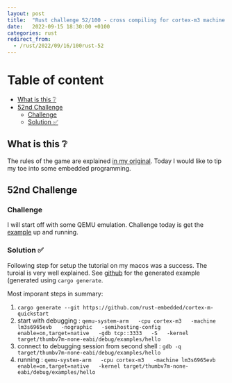 ```yaml
---
layout: post
title:  "Rust challenge 52/100 - cross compiling for cortex-m3 machine lm3s6965evb and running on QEMU"
date:   2022-09-15 18:30:00 +0100
categories: rust
redirect_from:
  - /rust/2022/09/16/100rust-52
---
```



#  Table of content
<!-- MarkdownTOC autolink="true" -->

- [What is this :grey_question:](#what-is-this-grey_question)
- [52nd Challenge](#52nd-challenge)
    - [Challenge](#challenge)
    - [Solution :white_check_mark:](#solution-white_check_mark)

<!-- /MarkdownTOC -->

## What is this :grey_question: 

The rules of the game are explained [in my original](https://maebli.github.io/rust/2021/10/18/100rust.html). 
Today I would like to tip my toe into some embedded programming. 

## 52nd Challenge
### Challenge

I will start off with some QEMU emulation. Challenge today is get the [example](https://docs.rust-embedded.org/book/start/qemu.html) up and running. 


### Solution :white_check_mark:

Following step for setup the tutorial on my macos was a success. The turoial is very well explained. 
See [github](https://github.com/maebli/100rustsnippets/tree/master/app) for the generated example (generated using `cargo generate`. 

Most imporant steps in summary: 

1. `cargo generate --git https://github.com/rust-embedded/cortex-m-quickstart`
2. start with debugging : `qemu-system-arm   -cpu cortex-m3   -machine lm3s6965evb   -nographic   -semihosting-config enable=on,target=native   -gdb tcp::3333   -S   -kernel target/thumbv7m-none-eabi/debug/examples/hello`
3. connect to debugging session from second shell : `gdb -q target/thumbv7m-none-eabi/debug/examples/hello` 
4. running :  `qemu-system-arm   -cpu cortex-m3   -machine lm3s6965evb enable=on,target=native   -kernel target/thumbv7m-none-eabi/debug/examples/hello`

